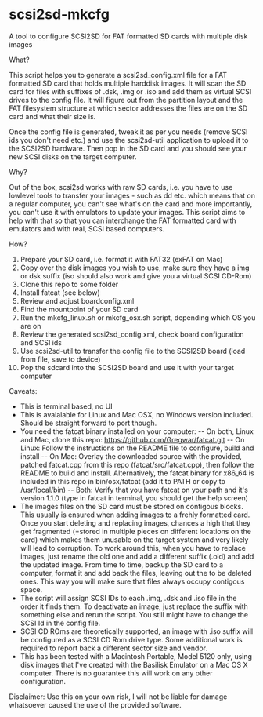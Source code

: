 # scsi2sd-mkcfg
A tool to configure SCSI2SD for FAT formatted SD cards with multiple disk images

What?

This script helps you to generate a scsi2sd_config.xml file for a FAT formatted SD card that holds multiple harddisk images. It will scan the SD card for files with suffixes of .dsk, .img or .iso and add them as virtual SCSI drives to the config file. It will figure out from the partition layout and the FAT filesystem structure at which sector addresses the files are on the SD card and what their size is.

Once the config file is generated, tweak it as per you needs (remove SCSI ids you don't need etc.) and use the scsi2sd-util application to upload it to the SCSI2SD hardware. Then pop in the SD card and you should see your new SCSI disks on the target computer.

Why?

Out of the box, scsi2sd works with raw SD cards, i.e. you have to use lowlevel tools to transfer your images - such as dd etc. which means that on a regular computer, you can't see what's on the card and more importantly, you can't use it with emulators to update your images. This script aims to help with that so that you can interchange the FAT formatted card with emulators and with real, SCSI based computers.

How?

1) Prepare your SD card, i.e. format it with FAT32 (exFAT on Mac)
2) Copy over the disk images you wish to use, make sure they have a img or dsk suffix (iso should also work and give you a virtual SCSI CD-Rom)
3) Clone this repo to some folder
4) Install fatcat (see below)
5) Review and adjust boardconfig.xml
6) Find the mountpoint of your SD card
7) Run the mkcfg_linux.sh or mkcfg_osx.sh script, depending which OS you are on
8) Review the generated scsi2sd_config.xml, check board configuration and SCSI ids
9) Use scsi2sd-util to transfer the config file to the SCSI2SD board (load from file, save to device)
10) Pop the sdcard into the SCSI2SD board and use it with your target computer

Caveats:
- This is terminal based, no UI
- This is avaialable for Linux and Mac OSX, no Windows version included. Should be straight forward to port though.
- You need the fatcat binary installed on your computer:
-- On both, Linux and Mac, clone this repo: https://github.com/Gregwar/fatcat.git
-- On Linux: Follow the instructions on the README file to configure, build and install
-- On Mac: Overlay the downloaded source with the provided, patched fatcat.cpp from this repo (fatcat/src/fatcat.cpp), then follow the README to build and install. Alternatively, the fatcat binary for x86_64 is included in this repo in bin/osx/fatcat (add it to PATH or copy to /usr/local/bin)
-- Both: Verify that you have fatcat on your path and it's version 1.1.0 (type in fatcat in terminal, you should get the help screen)
- The images files on the SD card must be stored on contigous blocks. This usually is ensured when adding images to a frehly formatted card. Once you start deleting and replacing images, chances a high that they get fragmented (=stored in multiple pieces on different locations on the card) which makes them unusable on the target system and very likely will lead to corruption. To work around this, when you have to replace images, just rename the old one and add a different suffix (.old) and add the updated image. From time to time, backup the SD card to a computer, format it and add back the files, leaving out the to be deleted ones. This way you will make sure that files always occupy contigous space.
- The script will assign SCSI IDs to each .img, .dsk and .iso file in the order it finds them. To deactivate an image, just replace the suffix with something else and rerun the script. You still might have to change the SCSI Id in the config file.
- SCSI CD ROms are theoretically supported, an image with .iso suffix will be configured as a SCSI CD Rom drive type. Some additional work is required to report back a different sector size and vendor.
- This has been tested with a Macintosh Portable, Model 5120 only, using disk images that I've created with the Basilisk Emulator on a Mac OS X computer. There is no guarantee this will work on any other configuration. 

Disclaimer:
Use this on your own risk, I will not be liable for damage whatsoever caused the use of the provided software.
